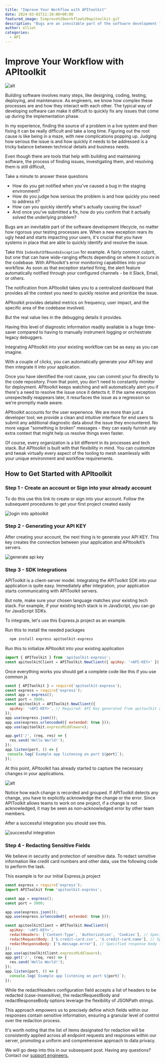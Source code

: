 ```yaml
---
title: "Improve Your Workflow with APItoolkit"
date: 2024-03-01T11:10:00+00:00
featured_image: 5improve%20workflow%20apitoolkit.gif
description: "Bugs are an inevitable part of the software development lifecycle, no matter how rigorous your testing processes are. When a new exception rears its ugly head and starts impacting your users, it's crucial that you have systems in place that are able to quickly identify and resolve the issue."
author: elliot
categories:
  - API
--- 
```


# Improve Your Workflow with APItoolkit

![alt](./improve%20workflow%20apitoolkit.gif)

Building software involves many steps, like designing, coding, testing, deploying, and maintenance. As engineers, we know how complex these processes are and how they interact with each other. The typical way of developing software can make it difficult to quickly fix any issues that come up during the implementation phase.

In my experience, finding the source of a problem in a live system and then fixing it can be really difficult and take a long time. Figuring out the root cause is like being in a maze, with new complications popping up. Judging how serious the issue is and how quickly it needs to be addressed is a tricky balance between technical details and business needs.

Even though there are tools that help with building and maintaining software, the process of finding issues, investigating them, and resolving them is still difficult,

Take a minute to answer these questions

- How do you get notified when you've caused a bug in the staging environment? 
- How do you judge how serious the problem is and how quickly you need to address it?
- How can you quickly identify what's actually causing the issue?
- And once you've submitted a fix, how do you confirm that it actually solved the underlying problem?

Bugs are an inevitable part of the software development lifecycle, no matter how rigorous your testing processes are. When a new exception rears its ugly head and starts impacting your users, it's crucial that you have systems in place that are able to quickly identify and resolve the issue.

Take this `IndexOutOfBoundsException` for example. A fairly common culprit, but one that can have wide-ranging effects depending on where it occurs in the codebase. With APItoolkit's error monitoring capabilities into your workflow. As soon as that exception started firing, the alert feature automatically notified through your configured channels - be it Slack, Email, or others.

The notification from APItoolkit takes you to a centralized dashboard that provides all the context you need to quickly resolve and prioritize the issue.

APItoolkit provides detailed metrics on frequency, user impact, and the specific area of the codebase involved.

But the real value lies in the debugging details it provides.

Having this level of diagnostic information readily available is a huge time-saver compared to having to manually instrument logging or orchestrate legacy debuggers.

Integrating APItoolkit into your existing workflow can be as easy as you can imagine.

With a couple of clicks, you can automatically generate your API key and then integrate it into your application.

Once you have identified the root cause, you can commit your fix directly to the code repository. From that point, you don't need to constantly monitor for deployment. APItoolkit keeps watching and will automatically alert you if there's a need to resolve the issue once it detects it. If the same exception unexpectedly reappears later, it resurfaces the issue as a regression so we're promptly made aware.

APItoolkit accounts for the user experience. We are more than just a developer tool; we provide a clean and intuitive interface for end users to submit any additional diagnostic data about the issue they encountered. No more vague "something is broken" messages - they can easily furnish any extra context that might help us resolve things even faster.

Of course, every organization is a bit different in its processes and tech stack. But APItoolkit is built with that flexibility in mind. You can customize and tweak virtually every aspect of the tooling to mesh seamlessly with your unique environment and workflow requirements.

## How to Get Started with APItoolkit

### Step 1 - Create an account or Sign into your already account

To do this use this link to create or sign into your account. Follow the subsequent procedures to get your first project created easily 

![login into apitoolkit](./login.png)

### Step 2 - Generating your API KEY

After creating your account, the next thing is to generate your API KEY. This key creates the connection between your application and APItoolkit’s servers. 

![generate api key](./api-key.png)

### Step 3 - SDK Integrations

APIToolkit is a client-server model. Integrating the APIToolkit SDK into your application is quite easy. Immediately after integration, your application starts communicating with APIToolkit servers.

But note, make sure your chosen language matches your existing tech stack. For example, if your existing tech stack is in JavaScript, you can go for JavaScript SDKs.

To integrate, let's use this Express.js project as an example.

Run this to install the needed packages

```js
  npm install express apitoolkit-express
```
Run this to initialize APItoolkit into your existing application

```js
import { APIToolkit } from 'apitoolkit-express';
const apitoolkitClient = APIToolkit.NewClient({ apiKey: '<API-KEY>' });
```
Once everything works you should get a complete code like this if you use common js

```js
const { APIToolkit } = require('apitoolkit-express');
const express = require('express');
const app = express();
const port = 3000;
const apitoolkit = APIToolkit.NewClient({
  apiKey: '<API-KEY>', // Required: API Key generated from apitoolkit dashboard
});
app.use(express.json());
app.use(express.urlencoded({ extended: true }));
app.use(apitoolkit.expressMiddleware);

app.get('/', (req, res) => {
  res.send('Hello World!');
});
app.listen(port, () => {
 console.log(`Example app listening on port ${port}`);
});
```
At this point, APItoolkit has already started to capture the necessary changes in your applications.

![alt](./chnages%20and%20errors.png)


Notice how each change is recorded and grouped. If APIToolkit detects any change, you have to explicitly acknowledge the change or the error. Since APIToolkit allows teams to work on one project, if a change is not acknowledged, it may be seen as non-acknowledged error by other team members.

After a successful integration you should see this.

![successful integration ](./suc-inte.png)

### Step 4 - Redacting Sensitive Fields 

We believe in security and protection of sensitive data. To redact sensitive information like credit card numbers and other data, use the following code to perform the task.

This example is for our initial Express.js project

```js
const express = require('express');
import APIToolkit from 'apitoolkit-express';

const app = express();
const port = 3000;

app.use(express.json());
app.use(express.urlencoded({ extended: true }));

const apitoolkitClient = APIToolkit.NewClient({
  apiKey: '<API-KEY>',
  redactHeaders: ['Content-Type', 'Authorization', 'Cookies'], // Specified headers will be redacted
  redactRequestBody: ['$.credit-card.cvv', '$.credit-card.name'], // Specified request bodies fields will be redacted
  redactResponseBody: ['$.message.error'], // Specified response body fields will be redacted
});
app.use(apitoolkitClient.expressMiddleware);
app.get('/', (req, res) => {
  res.send('Hello World!');
});
app.listen(port, () => {
  console.log(`Example app listening on port ${port}`);
});
```

While the redactHeaders configuration field accepts a list of headers to be redacted (case-insensitive), the redactRequestBody and redactResponseBody options leverage the flexibility of JSONPath strings. 

This approach empowers us to precisely define which fields within our responses contain sensitive information, ensuring a granular level of control over the redaction process.

It's worth noting that the list of items designated for redaction will be consistently applied across all endpoint requests and responses within our server, promoting a uniform and comprehensive approach to data privacy.

We will go deep into this in our subsequent post. Having any questions? Contact our [support engineers.](hello@apitoolkit.io)

